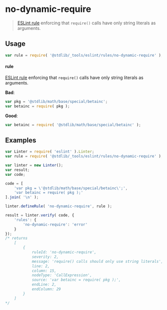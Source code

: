 # no-dynamic-require

> [ESLint rule][eslint-rules] enforcing that `require()` calls have only string literals as arguments.

<section class="intro">

</section>

<!-- /.intro -->

<section class="usage">

## Usage

```javascript
var rule = require( '@stdlib/_tools/eslint/rules/no-dynamic-require' );
```

#### rule

[ESLint rule][eslint-rules] enforcing that `require()` calls have only string literals as arguments.

**Bad**:

<!-- eslint-disable stdlib/no-dynamic-require -->

```javascript
var pkg = '@stdlib/math/base/special/betainc';
var betainc = require( pkg );
```

**Good**:

``` javascript 
var betainc = require( '@stdlib/math/base/special/betainc' );
```

</section>

<!-- /.usage -->

<section class="examples">

## Examples

<!-- eslint no-undef: "error" -->

```javascript
var Linter = require( 'eslint' ).Linter;
var rule = require( '@stdlib/_tools/eslint/rules/no-dynamic-require' );

var linter = new Linter();
var result;
var code;

code = [
    'var pkg = \'@stdlib/math/base/special/betainc\';',
    'var betainc = require( pkg );'
].join( '\n' );

linter.defineRule( 'no-dynamic-require', rule );

result = linter.verify( code, {
    'rules': {
        'no-dynamic-require': 'error'
    }
});
/* returns
    [
        {
            ruleId: 'no-dynamic-require',
            severity: 2,
            message: 'require() calls should only use string literals',
            line: 2,
            column: 15,
            nodeType: 'CallExpression',
            source: 'var betainc = require( pkg );',
            endLine: 2,
            endColumn: 29
        }
    ]
*/
```

</section>

<!-- /.examples -->

<section class="links">

[eslint-rules]: https://eslint.org/docs/developer-guide/working-with-rules

</section>

<!-- /.links -->
